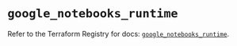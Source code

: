 # `google_notebooks_runtime`

Refer to the Terraform Registry for docs: [`google_notebooks_runtime`](https://registry.terraform.io/providers/hashicorp/google/6.42.0/docs/resources/notebooks_runtime).
